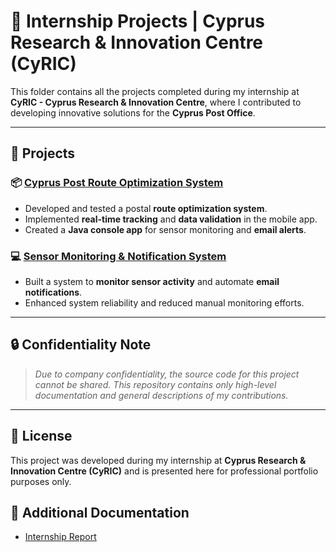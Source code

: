 # 🚀 Internship Projects | Cyprus Research & Innovation Centre (CyRIC)

This folder contains all the projects completed during my internship at **CyRIC - Cyprus Research & Innovation Centre**, where I contributed to developing innovative solutions for the **Cyprus Post Office**.

---

## 📂 Projects

### 📦 [Cyprus Post Route Optimization System](https://github.com/grp2002/portofolio/tree/main/Internship/Cyprus%20Post%20Route%20Optimization)  
- Developed and tested a postal **route optimization system**.  
- Implemented **real-time tracking** and **data validation** in the mobile app.  
- Created a **Java console app** for sensor monitoring and **email alerts**.

### 💻 [Sensor Monitoring & Notification System](https://github.com/grp2002/portofolio/tree/main/Internship/Sensor%20Monitoring%20and%20Notification%20System)  
- Built a system to **monitor sensor activity** and automate **email notifications**.  
- Enhanced system reliability and reduced manual monitoring efforts.

---
## 🔒 Confidentiality Note

> *Due to company confidentiality, the source code for this project cannot be shared. This repository contains only high-level documentation and general descriptions of my contributions.*

---

## 📄 License

This project was developed during my internship at **Cyprus Research & Innovation Centre (CyRIC)** and is presented here for professional portfolio purposes only.

## 📄 Additional Documentation

- [Internship Report](https://github.com/grp2002/portofolio/blob/main/Internship/GregorisPaphiti_InternReport%20(1).PDF)


